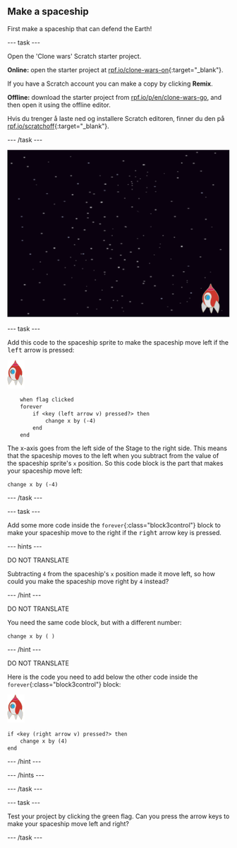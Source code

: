 ## Make a spaceship

First make a spaceship that can defend the Earth!

\--- task \---

Open the 'Clone wars' Scratch starter project.

**Online:** open the starter project at [rpf.io/clone-wars-on](http://rpf.io/clone-wars-on){:target="_blank"}.

If you have a Scratch account you can make a copy by clicking **Remix**.

**Offline:** download the starter project from [rpf.io/p/en/clone-wars-go](http://rpf.io/p/en/clone-wars-go), and then open it using the offline editor.

Hvis du trenger å laste ned og installere Scratch editoren, finner du den på [rpf.io/scratchoff](https://rpf.io/scratchoff){:target="_blank"}.

\--- /task \---

![starter project](images/starter-project.png)

\--- task \---

Add this code to the spaceship sprite to make the spaceship move left if the <kbd>left</kbd> arrow is pressed:

![rocket sprite](images/rocket-sprite.png)

```blocks3
    when flag clicked
    forever
        if <key (left arrow v) pressed?> then
            change x by (-4)
        end
    end
```

The x-axis goes from the left side of the Stage to the right side. This means that the spaceship moves to the left when you subtract from the value of the spaceship sprite's `x` position. So this code block is the part that makes your spaceship move left:

```blocks3
change x by (-4)
```

\--- /task \---

\--- task \---

Add some more code inside the `forever`{:class="block3control"} block to make your spaceship move to the right if the <kbd>right</kbd> arrow key is pressed.

\--- hints \---

DO NOT TRANSLATE

Subtracting `4` from the spaceship's `x` position made it move left, so how could you make the spaceship move right by `4` instead?

\--- /hint \---

DO NOT TRANSLATE

You need the same code block, but with a different number:

```blocks3
change x by ( )
```

\--- /hint \---

DO NOT TRANSLATE

Here is the code you need to add below the other code inside the `forever`{:class="block3control"} block:

![rocket sprite](images/rocket-sprite.png)

```blocks3
if <key (right arrow v) pressed?> then
    change x by (4)
end
```

\--- /hint \---

\--- /hints \---

\--- /task \---

\--- task \---

Test your project by clicking the green flag. Can you press the arrow keys to make your spaceship move left and right?

\--- /task \---